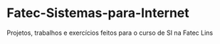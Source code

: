 # Fatec-Sistemas-para-Internet
Projetos, trabalhos e exercícios feitos para o curso de SI na Fatec Lins
